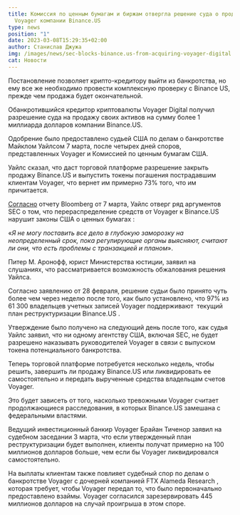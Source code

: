 ```yaml
---
title: Комиссия по ценным бумагам и биржам отвергла решение суда о продаже
  Voyager компании Binance.US
type: news
position: "1"
date: 2023-03-08T15:29:35+02:00
author: Станислав Джужа
img: /images/news/sec-blocks-binance.us-from-acquiring-voyager-digital.jpg
cat: Новости
---
```

Постановление позволяет крипто-кредитору выйти из банкротства, но ему все же необходимо провести комплексную проверку с Binance US, прежде чем продажа будет окончательной.

Обанкротившийся кредитор криптовалюты Voyager Digital получил разрешение суда на продажу своих активов на сумму более 1 миллиарда долларов компании Binance.US.

Одобрение было предоставлено судьей США по делам о банкротстве Майклом Уайлсом 7 марта, после четырех дней споров, представленных Voyager и Комиссией по ценным бумагам США.

Уайлс сказал, что даст торговой платформе разрешение закрыть продажу Binance.US и выпустить токены погашения пострадавшим клиентам Voyager, что вернет им примерно 73% того, что им причитается.

[Согласно](https://www.bloomberg.com/news/articles/2023-03-07/binance-us-approved-to-buy-voyager-after-judge-spurns-regulators?srnd=cryptocurrencies-v2#xj4y7vzkg) отчету Bloomberg от 7 марта, Уайлс отверг ряд аргументов SEC о том, что перераспределение средств от Voyager к Binance.US нарушит законы США о ценных бумагах :

«*Я не могу поставить все дело в глубокую заморозку на неопределенный срок, пока регулирующие органы выясняют, считают ли они, что есть проблемы с транзакцией и планом*».

Питер М. Аронофф, юрист Министерства юстиции, заявил на слушаниях, что рассматривается возможность обжалования решения Уайлса.

Согласно заявлению от 28 февраля, решение судьи было принято чуть более чем через неделю после того, как было установлено, что 97% из 61 300 владельцев учетных записей Voyager поддерживают  текущий план реструктуризации Binance.US .

Утверждение было получено на следующий день после того, как судья Уайлс заявил, что ни одному агентству США, включая SEC, не будет разрешено наказывать руководителей Voyager в связи с выпуском токена потенциального банкротства.

Теперь торговой платформе потребуется несколько недель, чтобы решить, завершить ли продажу Binance.US или ликвидировать ее самостоятельно и передать вырученные средства владельцам счетов Voyager.

Это будет зависеть от того, насколько тревожными Voyager считает продолжающиеся расследования, в которых Binance.US замешана с федеральными властями.

Ведущий инвестиционный банкир Voyager Брайан Тиченор заявил на судебном заседании 3 марта, что если утвержденный план реструктуризации будет выполнен, клиенты получат примерно на 100 миллионов долларов больше, чем если бы Voyager ликвидировался самостоятельно.

На выплаты клиентам также повлияет судебный спор по делам о банкротстве Voyager с дочерней компанией FTX Alameda Research , которая требует, чтобы Voyager передал то, что было первоначально предоставлено взаймы. Voyager согласился зарезервировать 445 миллионов долларов на случай проигрыша в этом споре.